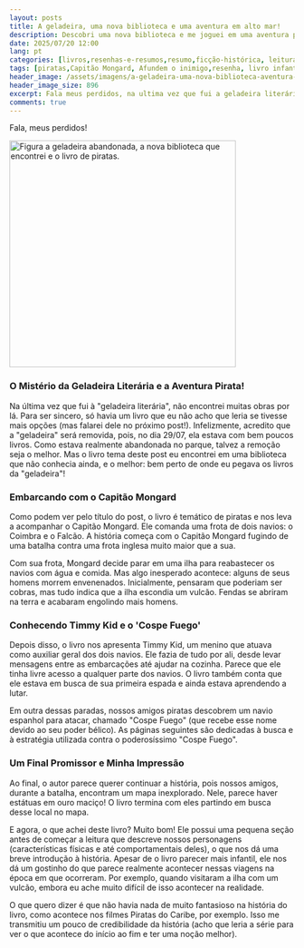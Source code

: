 ```yaml
---
layout: posts
title: A geladeira, uma nova biblioteca e uma aventura em alto mar!
description: Descobri uma nova biblioteca e me joguei em uma aventura pirata com a resenha do livro "Afundem o Inimigo!", um dos livros da série "Piratas ao Ataque!".
date: 2025/07/20 12:00
lang: pt
categories: [livros,resenhas-e-resumos,resumo,ficção-histórica, leituras,infanto-juvenil,piratas]
tags: [piratas,Capitão Mongard, Afundem o inimigo,resenha, livro infantil, ficção histórica, geladeira literária, biblioteca]
header_image: /assets/imagens/a-geladeira-uma-nova-biblioteca-aventura-pirata.jpg
header_image_size: 896
excerpt: Fala meus perdidos, na ultima vez que fui a geladeira literária não encontrei muitas obras mas encontrei uma nova biblioteca...
comments: true
---
```


Fala, meus perdidos!

<img loading='lazy' alt="Figura a geladeira abandonada, a nova biblioteca que encontrei e o livro de piratas." src="{{ '/assets/imagens/a-geladeira-uma-nova-biblioteca-aventura-pirata.jpg' | relative_url }}" width="400" height="400">

### O Mistério da Geladeira Literária e a Aventura Pirata!

Na última vez que fui à "geladeira literária", não encontrei muitas obras por lá. Para ser sincero, só havia um livro que eu não acho que leria se tivesse mais opções (mas falarei dele no próximo post!). Infelizmente, acredito que a "geladeira" será removida, pois, no dia 29/07, ela estava com bem poucos livros. Como estava realmente abandonada no parque, talvez a remoção seja o melhor. Mas o livro tema deste post eu encontrei em uma biblioteca que não conhecia ainda, e o melhor: bem perto de onde eu pegava os livros da "geladeira"!


### Embarcando com o Capitão Mongard

Como podem ver pelo título do post, o livro é temático de piratas e nos leva a acompanhar o Capitão Mongard. Ele comanda uma frota de dois navios: o Coimbra e o Falcão. A história começa com o Capitão Mongard fugindo de uma batalha contra uma frota inglesa muito maior que a sua.

Com sua frota, Mongard decide parar em uma ilha para reabastecer os navios com água e comida. Mas algo inesperado acontece: alguns de seus homens morrem envenenados. Inicialmente, pensaram que poderiam ser cobras, mas tudo indica que a ilha escondia um vulcão. Fendas se abriram na terra e acabaram engolindo mais homens.

### Conhecendo Timmy Kid e o 'Cospe Fuego'

Depois disso, o livro nos apresenta Timmy Kid, um menino que atuava como auxiliar geral dos dois navios. Ele fazia de tudo por ali, desde levar mensagens entre as embarcações até ajudar na cozinha. Parece que ele tinha livre acesso a qualquer parte dos navios. O livro também conta que ele estava em busca de sua primeira espada e ainda estava aprendendo a lutar.

Em outra dessas paradas, nossos amigos piratas descobrem um navio espanhol para atacar, chamado "Cospe Fuego" (que recebe esse nome devido ao seu poder bélico). As páginas seguintes são dedicadas à busca e à estratégia utilizada contra o poderosíssimo "Cospe Fuego".

### Um Final Promissor e Minha Impressão

Ao final, o autor parece querer continuar a história, pois nossos amigos, durante a batalha, encontram um mapa inexplorado. Nele, parece haver estátuas em ouro maciço! O livro termina com eles partindo em busca desse local no mapa.

E agora, o que achei deste livro? Muito bom! Ele possui uma pequena seção antes de começar a leitura que descreve nossos personagens (características físicas e até comportamentais deles), o que nos dá uma breve introdução à história. Apesar de o livro parecer mais infantil, ele nos dá um gostinho do que parece realmente acontecer nessas viagens na época em que ocorreram. Por exemplo, quando visitaram a ilha com um vulcão, embora eu ache muito difícil de isso acontecer na realidade.

O que quero dizer é que não havia nada de muito fantasioso na história do livro, como acontece nos filmes Piratas do Caribe, por exemplo. Isso me transmitiu um pouco de credibilidade da história (acho que leria a série para ver o que acontece do início ao fim e ter uma noção melhor).